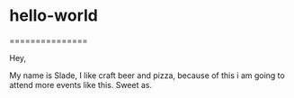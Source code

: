 # hello-world
===============

Hey,

My name is Slade, I like craft beer and pizza, because of this i am going to attend more events like this.
Sweet as.
